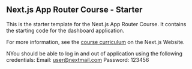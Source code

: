 ## Next.js App Router Course - Starter

This is the starter template for the Next.js App Router Course. It contains the starting code for the dashboard application.

For more information, see the [course curriculum](https://nextjs.org/learn) on the Next.js Website.


NYou should be able to log in and out of application using the following credentials:
Email: user@nextmail.com
Password: 123456